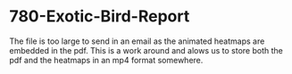 # 780-Exotic-Bird-Report
The file is too large to send in an email as the animated heatmaps are embedded in the pdf. This is a work around and alows us to store both the pdf and the heatmaps in an mp4 format somewhere.
